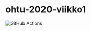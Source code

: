 # ohtu-2020-viikko1

![GitHub Actions](https://github.com/xlexle/ohtu-2020-viikko1/workflows/Java%20CI%20with%20Gradle/badge.svg)
